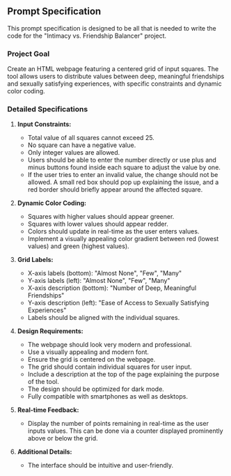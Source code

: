 ## Prompt Specification

This prompt specification is designed to be all that is needed to write the code for the "Intimacy vs. Friendship Balancer" project.

### Project Goal

Create an HTML webpage featuring a centered grid of input squares. The tool allows users to distribute values between deep, meaningful friendships and sexually satisfying experiences, with specific constraints and dynamic color coding.

### Detailed Specifications

1. **Input Constraints:**
   - Total value of all squares cannot exceed 25.
   - No square can have a negative value.
   - Only integer values are allowed.
   - Users should be able to enter the number directly or use plus and minus buttons found inside each square to adjust the value by one.
   - If the user tries to enter an invalid value, the change should not be allowed. A small red box should pop up explaining the issue, and a red border should briefly appear around the affected square.

2. **Dynamic Color Coding:**
   - Squares with higher values should appear greener.
   - Squares with lower values should appear redder.
   - Colors should update in real-time as the user enters values.
   - Implement a visually appealing color gradient between red (lowest values) and green (highest values).

3. **Grid Labels:**
   - X-axis labels (bottom): "Almost None", "Few", "Many"
   - Y-axis labels (left): "Almost None", "Few", "Many"
   - X-axis description (bottom): "Number of Deep, Meaningful Friendships"
   - Y-axis description (left): "Ease of Access to Sexually Satisfying Experiences"
   - Labels should be aligned with the individual squares.

4. **Design Requirements:**
   - The webpage should look very modern and professional.
   - Use a visually appealing and modern font.
   - Ensure the grid is centered on the webpage.
   - The grid should contain individual squares for user input.
   - Include a description at the top of the page explaining the purpose of the tool.
   - The design should be optimized for dark mode.
   - Fully compatible with smartphones as well as desktops.

5. **Real-time Feedback:**
   - Display the number of points remaining in real-time as the user inputs values. This can be done via a counter displayed prominently above or below the grid.

6. **Additional Details:**
   - The interface should be intuitive and user-friendly.
